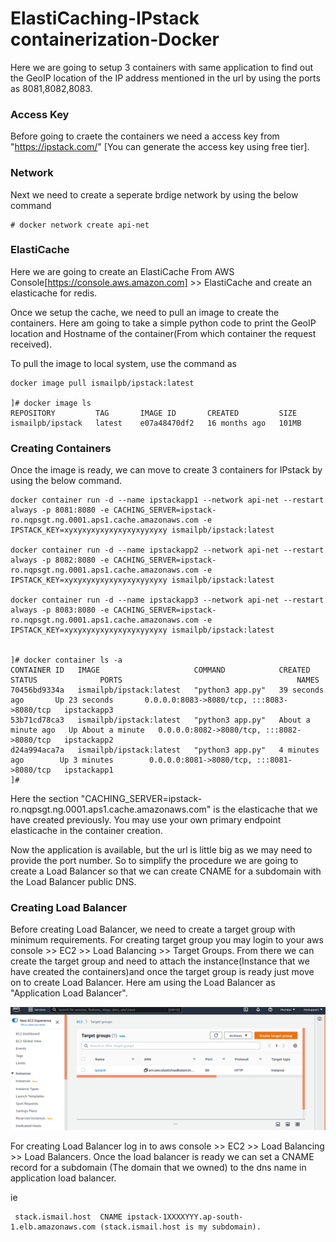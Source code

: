 # ElastiCaching-IPstack containerization-Docker

Here we are going to setup 3 containers with same application to find out the GeoIP location of the IP address mentioned in the url by using the ports as 8081,8082,8083.

### Access Key

Before going to craete the containers we need a access key from "https://ipstack.com/" [You can generate the access key using free tier].

### Network

Next we need to create a seperate brdige network by using the below command
```
# docker network create api-net
```
### ElastiCache

Here we are going to create an  ElastiCache From AWS Console[https://console.aws.amazon.com] >> ElastiCache and create an elasticache for redis.

Once we setup the cache, we need to pull an image to create the containers. Here am going to take a simple python code to print the GeoIP location and Hostname of the container(From which container the request received).

To pull the image to local system, use the command as 
```
docker image pull ismailpb/ipstack:latest

]# docker image ls
REPOSITORY         TAG       IMAGE ID       CREATED         SIZE
ismailpb/ipstack   latest    e07a48470df2   16 months ago   101MB
```
### Creating Containers

Once the image is ready, we can move to create 3 containers for IPstack by using the below command.

```
docker container run -d --name ipstackapp1 --network api-net --restart always -p 8081:8080 -e CACHING_SERVER=ipstack-ro.nqpsgt.ng.0001.aps1.cache.amazonaws.com -e IPSTACK_KEY=xyxyxyxyxyxyxyxyxyyxyxy ismailpb/ipstack:latest

docker container run -d --name ipstackapp2 --network api-net --restart always -p 8082:8080 -e CACHING_SERVER=ipstack-ro.nqpsgt.ng.0001.aps1.cache.amazonaws.com -e IPSTACK_KEY=xyxyxyxyxyxyxyxyxyyxyxy ismailpb/ipstack:latest

docker container run -d --name ipstackapp3 --network api-net --restart always -p 8083:8080 -e CACHING_SERVER=ipstack-ro.nqpsgt.ng.0001.aps1.cache.amazonaws.com -e IPSTACK_KEY=xyxyxyxyxyxyxyxyxyyxyxy ismailpb/ipstack:latest


]# docker container ls -a
CONTAINER ID   IMAGE                     COMMAND            CREATED              STATUS              PORTS                                       NAMES
70456bd9334a   ismailpb/ipstack:latest   "python3 app.py"   39 seconds ago       Up 23 seconds       0.0.0.0:8083->8080/tcp, :::8083->8080/tcp   ipstackapp3
53b71cd78ca3   ismailpb/ipstack:latest   "python3 app.py"   About a minute ago   Up About a minute   0.0.0.0:8082->8080/tcp, :::8082->8080/tcp   ipstackapp2
d24a994aca7a   ismailpb/ipstack:latest   "python3 app.py"   4 minutes ago        Up 3 minutes        0.0.0.0:8081->8080/tcp, :::8081->8080/tcp   ipstackapp1
]#
```
Here the section "CACHING_SERVER=ipstack-ro.nqpsgt.ng.0001.aps1.cache.amazonaws.com" is the elasticache that we have created previously. You may use your own  primary endpoint elasticache in the container creation.

Now the application is available, but the url is little big as we may need to provide the port number. So to simplify the procedure we are going to create a Load Balancer so that we can create CNAME for a subdomain with the Load Balancer public DNS.

### Creating Load Balancer

Before creating Load Balancer, we need to create a target group with minimum requirements. For creating target group you may login to your aws console >> EC2 >> Load Balancing >> Target Groups. From there we can create the target group and need to attach the instance(Instance that we have created the containers)and once the target group is ready just move on to create Load Balancer. Here am using the Load Balancer as "Application Load Balancer".

![image](https://github.com/Ismailpb/API-Caching-Docker/blob/86a364e315701427a804666461757fba69793f7f/Screenshot%20from%202021-12-23%2013-42-59.png)

For creating Load Balancer log in to aws console >> EC2 >> Load Balancing >> Load Balancers. Once the load balancer is ready we can set a  CNAME record for a subdomain (The domain that we owned) to the  dns name in application load balancer.

ie 
```
 stack.ismail.host  CNAME ipstack-1XXXXYYY.ap-south-1.elb.amazonaws.com (stack.ismail.host is my subdomain).
 ```
 
 








